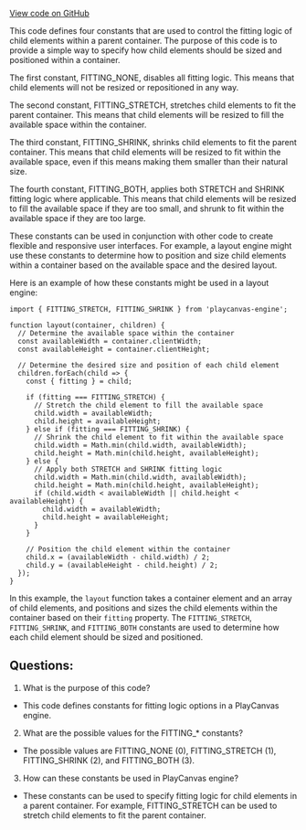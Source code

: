[View code on GitHub](https://github.com/playcanvas/engine/src/framework/components/layout-group/constants.js)

This code defines four constants that are used to control the fitting logic of child elements within a parent container. The purpose of this code is to provide a simple way to specify how child elements should be sized and positioned within a container.

The first constant, FITTING_NONE, disables all fitting logic. This means that child elements will not be resized or repositioned in any way.

The second constant, FITTING_STRETCH, stretches child elements to fit the parent container. This means that child elements will be resized to fill the available space within the container.

The third constant, FITTING_SHRINK, shrinks child elements to fit the parent container. This means that child elements will be resized to fit within the available space, even if this means making them smaller than their natural size.

The fourth constant, FITTING_BOTH, applies both STRETCH and SHRINK fitting logic where applicable. This means that child elements will be resized to fill the available space if they are too small, and shrunk to fit within the available space if they are too large.

These constants can be used in conjunction with other code to create flexible and responsive user interfaces. For example, a layout engine might use these constants to determine how to position and size child elements within a container based on the available space and the desired layout.

Here is an example of how these constants might be used in a layout engine:

```
import { FITTING_STRETCH, FITTING_SHRINK } from 'playcanvas-engine';

function layout(container, children) {
  // Determine the available space within the container
  const availableWidth = container.clientWidth;
  const availableHeight = container.clientHeight;

  // Determine the desired size and position of each child element
  children.forEach(child => {
    const { fitting } = child;

    if (fitting === FITTING_STRETCH) {
      // Stretch the child element to fill the available space
      child.width = availableWidth;
      child.height = availableHeight;
    } else if (fitting === FITTING_SHRINK) {
      // Shrink the child element to fit within the available space
      child.width = Math.min(child.width, availableWidth);
      child.height = Math.min(child.height, availableHeight);
    } else {
      // Apply both STRETCH and SHRINK fitting logic
      child.width = Math.min(child.width, availableWidth);
      child.height = Math.min(child.height, availableHeight);
      if (child.width < availableWidth || child.height < availableHeight) {
        child.width = availableWidth;
        child.height = availableHeight;
      }
    }

    // Position the child element within the container
    child.x = (availableWidth - child.width) / 2;
    child.y = (availableHeight - child.height) / 2;
  });
}
```

In this example, the `layout` function takes a container element and an array of child elements, and positions and sizes the child elements within the container based on their `fitting` property. The `FITTING_STRETCH`, `FITTING_SHRINK`, and `FITTING_BOTH` constants are used to determine how each child element should be sized and positioned.
## Questions: 
 1. What is the purpose of this code?
- This code defines constants for fitting logic options in a PlayCanvas engine.

2. What are the possible values for the FITTING_* constants?
- The possible values are FITTING_NONE (0), FITTING_STRETCH (1), FITTING_SHRINK (2), and FITTING_BOTH (3).

3. How can these constants be used in PlayCanvas engine?
- These constants can be used to specify fitting logic for child elements in a parent container. For example, FITTING_STRETCH can be used to stretch child elements to fit the parent container.
